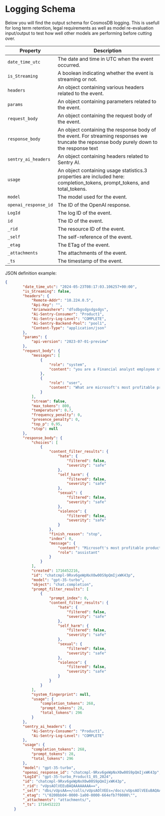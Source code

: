 # Logging Schema

Below you will find the output schema for CosmosDB logging. This is usefull for long term retention, legal requirements as well as model re-evaluation input/output to test how well other models are performing before cutting over.

| Property | Description |
| --- | --- |
| `date_time_utc` | The date and time in UTC when the event occurred. |
| `is_Streaming` | A boolean indicating whether the event is streaming or not. |
| `headers` | An object containing various headers related to the event. |
| `params` | An object containing parameters related to the event. |
| `request_body` | An object containing the request body of the event. |
| `response_body` | An object containing the response body of the event. For streaming responses we truncate the repsonse body purely down to the response text|
| `sentry_ai_headers` | An object containing headers related to Sentry AI. |
| `usage` | An object containing usage statistics.3 properties are included here: completion_tokens, prompt_tokens, and total_tokens.|
| `model` | The model used for the event. |
| `openai_response_id` | The ID of the OpenAI response. |
| `LogId` | The log ID of the event. |
| `id` | The ID of the event. |
| `_rid` | The resource ID of the event. |
| `_self` | The self-reference of the event. |
| `_etag` | The ETag of the event. |
| `_attachments` | The attachments of the event. |
| `_ts` | The timestamp of the event. |

JSON definition example:

```json
{
        "date_time_utc": "2024-05-23T08:17:03.106257+00:00",
        "is_Streaming": false,
        "headers": {
            "Remote-Addr": "10.224.0.5",
            "Api-Key": "",
            "Arianwashere": "dfsdbgsdgsdgsdgs",
            "Ai-Sentry-Consumer": "Product1",
            "Ai-Sentry-Log-Level": "COMPLETE",
            "Ai-Sentry-Backend-Pool": "pool1",
            "Content-Type": "application/json"
        },
        "params": {
            "api-version": "2023-07-01-preview"
        },
        "request_body": {
            "messages": [
                {
                    "role": "system",
                    "content": "you are a Financial analyst employee studying tech companies"
                },
                {
                    "role": "user",
                    "content": "What are microsoft's most profitable products?"
                }
            ],
            "stream": false,
            "max_tokens": 800,
            "temperature": 0.7,
            "frequency_penalty": 0,
            "presence_penalty": 0,
            "top_p": 0.95,
            "stop": null
        },
        "response_body": {
            "choices": [
                {
                    "content_filter_results": {
                        "hate": {
                            "filtered": false,
                            "severity": "safe"
                        },
                        "self_harm": {
                            "filtered": false,
                            "severity": "safe"
                        },
                        "sexual": {
                            "filtered": false,
                            "severity": "safe"
                        },
                        "violence": {
                            "filtered": false,
                            "severity": "safe"
                        }
                    },
                    "finish_reason": "stop",
                    "index": 0,
                    "message": {
                        "content": "Microsoft's most profitable products include:\n\n1. Microsoft Office Suite: This includes popular software like Microsoft Word, Excel, PowerPoint, and Outlook, which are widely used by individuals and businesses for productivity and communication purposes.\n\n2. Windows Operating System: Microsoft's flagship operating system, Windows, is used by millions of individuals and businesses worldwide. It generates significant revenue through licensing fees, upgrades, and sales of pre-installed Windows on new devices.\n\n3. Azure Cloud Services: Microsoft's cloud computing platform, Azure, is one of the fastest-growing segments for the company. It provides infrastructure, platform, and software as a service (IaaS, PaaS, and SaaS) solutions, generating substantial revenue from businesses' cloud adoption.\n\n4. Xbox Gaming Console and Services: Microsoft's gaming division, including Xbox consoles and related services like Xbox Live and Xbox Game Pass, contributes significantly to the company's profits. Xbox hardware sales, game sales, and subscriptions generate substantial revenue.\n\n5. Surface Devices: Microsoft's range of Surface devices, including laptops, tablets, and accessories, has gained popularity among consumers and professionals. These products generate revenue through sales and contribute to Microsoft's profitability.\n\nIt is important to note that the profitability of these products may vary over time, and Microsoft's overall financial performance is influenced by various factors, including market conditions and competition.",
                        "role": "assistant"
                    }
                }
            ],
            "created": 1716452216,
            "id": "chatcmpl-9Rxv6geWpNxX0w00S9pQmIjxWK43p",
            "model": "gpt-35-turbo",
            "object": "chat.completion",
            "prompt_filter_results": [
                {
                    "prompt_index": 0,
                    "content_filter_results": {
                        "hate": {
                            "filtered": false,
                            "severity": "safe"
                        },
                        "self_harm": {
                            "filtered": false,
                            "severity": "safe"
                        },
                        "sexual": {
                            "filtered": false,
                            "severity": "safe"
                        },
                        "violence": {
                            "filtered": false,
                            "severity": "safe"
                        }
                    }
                }
            ],
            "system_fingerprint": null,
            "usage": {
                "completion_tokens": 268,
                "prompt_tokens": 28,
                "total_tokens": 296
            }
        },
        "sentry_ai_headers": {
            "Ai-Sentry-Consumer": "Product1",
            "Ai-Sentry-Log-Level": "COMPLETE"
        },
        "usage": {
            "completion_tokens": 268,
            "prompt_tokens": 28,
            "total_tokens": 296
        },
        "model": "gpt-35-turbo",
        "openai_response_id": "chatcmpl-9Rxv6geWpNxX0w00S9pQmIjxWK43p",
        "LogId": "gpt-35-turbo_Product1_05_2024",
        "id": "chatcmpl-9Rxv6geWpNxX0w00S9pQmIjxWK43p",
        "_rid": "vUpsAOlVEEuBAQAAAAAAAA==",
        "_self": "dbs/vUpsAA==/colls/vUpsAOlVEEs=/docs/vUpsAOlVEEuBAQAAAAAAAA==/",
        "_etag": "\"0200bb04-0000-1a00-0000-664efb7f0000\"",
        "_attachments": "attachments/",
        "_ts": 1716452223
    }
```
